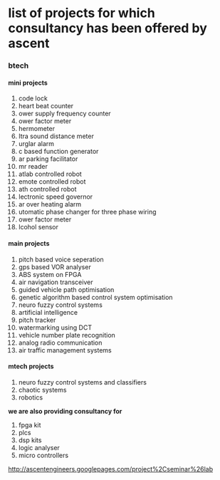 # list of projects for which consultancy has been offered by ascent #

### **btech** ###
#### mini projects ####

  1. code lock
  1. heart beat counter
  1. ower supply frequency counter
  1. ower factor meter
  1. hermometer
  1. ltra sound distance meter
  1. urglar alarm
  1. c based function generator
  1. ar parking facilitator
  1. mr reader
  1. atlab controlled robot
  1. emote controlled robot
  1. ath controlled robot
  1. lectronic speed governor
  1. ar over heating alarm
  1. utomatic phase changer for three phase wiring
  1. ower factor meter
  1. lcohol sensor

#### main projects ####

  1. pitch based voice seperation
  1. gps based VOR analyser
  1. ABS system on FPGA
  1. air navigation transceiver
  1. guided vehicle path optimisation
  1. genetic algorithm based control system optimisation
  1. neuro fuzzy control systems
  1. artificial intelligence
  1. pitch tracker
  1. watermarking using DCT
  1. vehicle number plate recognition
  1. analog radio communication
  1. air traffic management systems



#### mtech projects ####

  1. neuro fuzzy control systems and classifiers
  1. chaotic systems
  1. robotics

**we are also providing consultancy for**

  1. fpga kit
  1. plcs
  1. dsp kits
  1. logic analyser
  1. micro controllers

http://ascentengineers.googlepages.com/project%2Cseminar%26lab